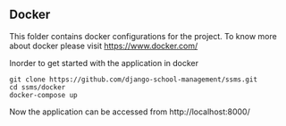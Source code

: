 ## Docker ##
This folder contains docker configurations for the project. To know more about docker please visit https://www.docker.com/

Inorder to get started with the application in docker

```
git clone https://github.com/django-school-management/ssms.git
cd ssms/docker
docker-compose up
```
Now the application can be accessed from http://localhost:8000/
